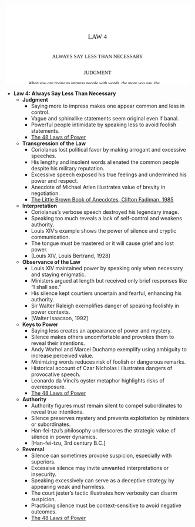 ![04-say-less](04-say-less.best.png)

- **Law 4: Always Say Less Than Necessary**
  - **Judgment**
    - Saying more to impress makes one appear common and less in control.
    - Vague and sphinxlike statements seem original even if banal.
    - Powerful people intimidate by speaking less to avoid foolish statements.
    - [The 48 Laws of Power](https://en.wikipedia.org/wiki/The_48_Laws_of_Power)
  - **Transgression of the Law**
    - Coriolanus lost political favor by making arrogant and excessive speeches.
    - His lengthy and insolent words alienated the common people despite his military reputation.
    - Excessive speech exposed his true feelings and undermined his power and respect.
    - Anecdote of Michael Arlen illustrates value of brevity in negotiation.
    - [The Little Brown Book of Anecdotes, Clifton Fadiman, 1985](https://archive.org/details/littlebrownbooko00clif)
  - **Interpretation**
    - Coriolanus’s verbose speech destroyed his legendary image.
    - Speaking too much reveals a lack of self-control and weakens authority.
    - Louis XIV’s example shows the power of silence and cryptic communication.
    - The tongue must be mastered or it will cause grief and lost power.
    - [Louis XIV, Louis Bertrand, 1928]
  - **Observance of the Law**
    - Louis XIV maintained power by speaking only when necessary and staying enigmatic.
    - Ministers argued at length but received only brief responses like “I shall see.”
    - His silence kept courtiers uncertain and fearful, enhancing his authority.
    - Sir Walter Raleigh exemplifies danger of speaking foolishly in power contexts.
    - [Walter Isaacson, 1992]
  - **Keys to Power**
    - Saying less creates an appearance of power and mystery.
    - Silence makes others uncomfortable and provokes them to reveal their intentions.
    - Andy Warhol and Marcel Duchamp exemplify using ambiguity to increase perceived value.
    - Minimizing words reduces risk of foolish or dangerous remarks.
    - Historical account of Czar Nicholas I illustrates dangers of provocative speech.
    - Leonardo da Vinci’s oyster metaphor highlights risks of overexposure.
    - [The 48 Laws of Power](https://en.wikipedia.org/wiki/The_48_Laws_of_Power)
  - **Authority**
    - Authority figures must remain silent to compel subordinates to reveal true intentions.
    - Silence preserves mystery and prevents exploitation by ministers or subordinates.
    - Han-fei-tzu’s philosophy underscores the strategic value of silence in power dynamics.
    - [Han-fei-tzu, 3rd century B.C.]
  - **Reversal**
    - Silence can sometimes provoke suspicion, especially with superiors.
    - Excessive silence may invite unwanted interpretations or insecurity.
    - Speaking excessively can serve as a deceptive strategy by appearing weak and harmless.
    - The court jester’s tactic illustrates how verbosity can disarm suspicion.
    - Practicing silence must be context-sensitive to avoid negative outcomes.
    - [The 48 Laws of Power](https://en.wikipedia.org/wiki/The_48_Laws_of_Power)

